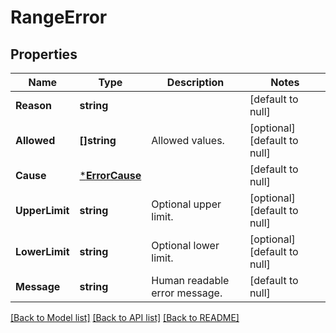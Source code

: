 # RangeError

## Properties
Name | Type | Description | Notes
------------ | ------------- | ------------- | -------------
**Reason** | **string** |  | [default to null]
**Allowed** | **[]string** | Allowed values. | [optional] [default to null]
**Cause** | [***ErrorCause**](ErrorCause.md) |  | [default to null]
**UpperLimit** | **string** | Optional upper limit. | [optional] [default to null]
**LowerLimit** | **string** | Optional lower limit. | [optional] [default to null]
**Message** | **string** | Human readable error message. | [default to null]

[[Back to Model list]](../README.md#documentation-for-models) [[Back to API list]](../README.md#documentation-for-api-endpoints) [[Back to README]](../README.md)

